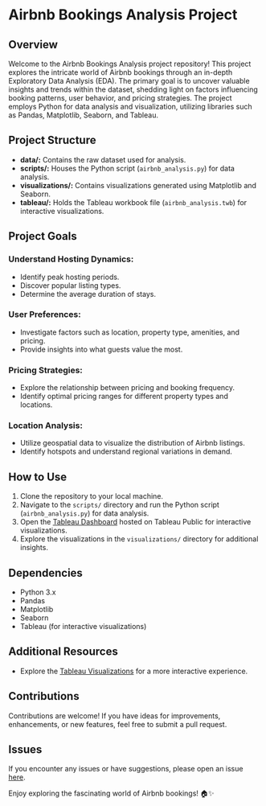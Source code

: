 # Airbnb Bookings Analysis Project

## Overview
Welcome to the Airbnb Bookings Analysis project repository! This project explores the intricate world of Airbnb bookings through an in-depth Exploratory Data Analysis (EDA). The primary goal is to uncover valuable insights and trends within the dataset, shedding light on factors influencing booking patterns, user behavior, and pricing strategies. The project employs Python for data analysis and visualization, utilizing libraries such as Pandas, Matplotlib, Seaborn, and Tableau.

## Project Structure
- **data/:** Contains the raw dataset used for analysis.
- **scripts/:** Houses the Python script (`airbnb_analysis.py`) for data analysis.
- **visualizations/:** Contains visualizations generated using Matplotlib and Seaborn.
- **tableau/:** Holds the Tableau workbook file (`airbnb_analysis.twb`) for interactive visualizations.

## Project Goals
### Understand Hosting Dynamics:
- Identify peak hosting periods.
- Discover popular listing types.
- Determine the average duration of stays.

### User Preferences:
- Investigate factors such as location, property type, amenities, and pricing.
- Provide insights into what guests value the most.

### Pricing Strategies:
- Explore the relationship between pricing and booking frequency.
- Identify optimal pricing ranges for different property types and locations.

### Location Analysis:
- Utilize geospatial data to visualize the distribution of Airbnb listings.
- Identify hotspots and understand regional variations in demand.

## How to Use
1. Clone the repository to your local machine.
2. Navigate to the `scripts/` directory and run the Python script (`airbnb_analysis.py`) for data analysis.
3. Open the [Tableau Dashboard](link_to_tableau_dashboard) hosted on Tableau Public for interactive visualizations.
4. Explore the visualizations in the `visualizations/` directory for additional insights.

## Dependencies
- Python 3.x
- Pandas
- Matplotlib
- Seaborn
- Tableau (for interactive visualizations)

## Additional Resources
- Explore the [Tableau Visualizations](link_to_tableau_dashboard) for a more interactive experience.

## Contributions
Contributions are welcome! If you have ideas for improvements, enhancements, or new features, feel free to submit a pull request.

## Issues
If you encounter any issues or have suggestions, please open an issue [here](link_to_issues).

Enjoy exploring the fascinating world of Airbnb bookings! 🏠✨
